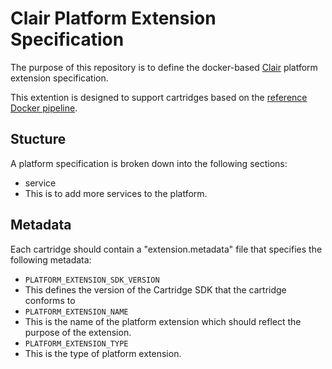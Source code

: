 # Clair Platform Extension Specification
The purpose of this repository is to define the docker-based [Clair](https://github.com/coreos/clair) platform extension specification.

This extention is designed to support cartridges based on the [reference Docker pipeline](https://github.com/Accenture/adop-cartridge-docker).

## Stucture
A platform specification is broken down into the following sections:

 * service
  * This is to add more services to the platform.

## Metadata
Each cartridge should contain a "extension.metadata" file that specifies the following metadata:

 * `PLATFORM_EXTENSION_SDK_VERSION`
  * This defines the version of the Cartridge SDK that the cartridge conforms to
 * `PLATFORM_EXTENSION_NAME`
  * This is the name of the platform extension which should reflect the purpose of the extension.
 * `PLATFORM_EXTENSION_TYPE`
  * This is the type of platform extension.
